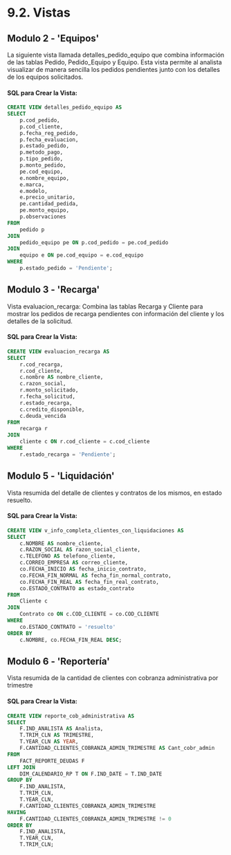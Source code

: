 # 9.2. Vistas

## Modulo 2 - 'Equipos'

 La siguiente vista llamada detalles_pedido_equipo que combina información de las tablas Pedido, Pedido_Equipo y Equipo. Esta vista permite al analista visualizar de manera sencilla los pedidos pendientes junto con los detalles de los equipos solicitados.

#### SQL para Crear la Vista:

```sql
CREATE VIEW detalles_pedido_equipo AS
SELECT 
    p.cod_pedido,
    p.cod_cliente,
    p.fecha_reg_pedido,
    p.fecha_evaluacion,
    p.estado_pedido,
    p.metodo_pago,
    p.tipo_pedido,
    p.monto_pedido,
    pe.cod_equipo,
    e.nombre_equipo,
    e.marca,
    e.modelo,
    e.precio_unitario,
    pe.cantidad_pedida,
    pe.monto_equipo,
    p.observaciones
FROM 
    pedido p
JOIN 
    pedido_equipo pe ON p.cod_pedido = pe.cod_pedido
JOIN 
    equipo e ON pe.cod_equipo = e.cod_equipo
WHERE 
    p.estado_pedido = 'Pendiente';  
 ```

## Modulo 3 - 'Recarga'

Vista evaluacion_recarga: Combina las tablas Recarga y Cliente para mostrar los pedidos de recarga pendientes con información del cliente y los detalles de la solicitud.

#### SQL para Crear la Vista:

```sql
CREATE VIEW evaluacion_recarga AS
SELECT 
    r.cod_recarga,
    r.cod_cliente,
    c.nombre AS nombre_cliente,
    c.razon_social,
    r.monto_solicitado,
    r.fecha_solicitud,
    r.estado_recarga,
    c.credito_disponible,
    c.deuda_vencida
FROM 
    recarga r
JOIN 
    cliente c ON r.cod_cliente = c.cod_cliente
WHERE 
    r.estado_recarga = 'Pendiente'; 
 ```

## Modulo 5 - 'Liquidación'

Vista resumida del detalle de clientes y contratos de los mismos, en estado resuelto.

#### SQL para Crear la Vista:

```sql
CREATE VIEW v_info_completa_clientes_con_liquidaciones AS
SELECT 
    c.NOMBRE AS nombre_cliente,
    c.RAZON_SOCIAL AS razon_social_cliente,
    c.TELEFONO AS telefono_cliente,
    c.CORREO_EMPRESA AS correo_cliente,
    co.FECHA_INICIO AS fecha_inicio_contrato,
    co.FECHA_FIN_NORMAL AS fecha_fin_normal_contrato,
    co.FECHA_FIN_REAL AS fecha_fin_real_contrato,
    co.ESTADO_CONTRATO as estado_contrato
FROM 
    Cliente c
JOIN 
    Contrato co ON c.COD_CLIENTE = co.COD_CLIENTE
WHERE
	co.ESTADO_CONTRATO = 'resuelto'
ORDER BY 
    c.NOMBRE, co.FECHA_FIN_REAL DESC;
```

## Modulo 6 - 'Reportería'

Vista resumida de la cantidad de clientes con cobranza administrativa por trimestre

#### SQL para Crear la Vista:

```sql
CREATE VIEW reporte_cob_administrativa AS
SELECT 
    F.IND_ANALISTA AS Analista, 
    T.TRIM_CLN AS TRIMESTRE, 
    T.YEAR_CLN AS YEAR, 
    F.CANTIDAD_CLIENTES_COBRANZA_ADMIN_TRIMESTRE AS Cant_cobr_admin
FROM 
    FACT_REPORTE_DEUDAS F
LEFT JOIN 
    DIM_CALENDARIO_RP T ON F.IND_DATE = T.IND_DATE
GROUP BY 
    F.IND_ANALISTA, 
    T.TRIM_CLN, 
    T.YEAR_CLN, 
    F.CANTIDAD_CLIENTES_COBRANZA_ADMIN_TRIMESTRE
HAVING 
    F.CANTIDAD_CLIENTES_COBRANZA_ADMIN_TRIMESTRE != 0
ORDER BY 
    F.IND_ANALISTA, 
    T.YEAR_CLN, 
    T.TRIM_CLN;
 ```
